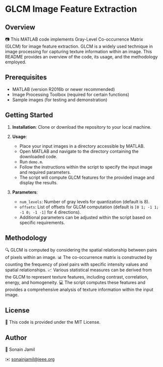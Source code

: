# GLCM Image Feature Extraction

## Overview

📷 This MATLAB code implements Gray-Level Co-occurrence Matrix (GLCM) for image feature extraction. GLCM is a widely used technique in image processing for capturing texture information within an image. This README provides an overview of the code, its usage, and the methodology employed.

## Prerequisites

- MATLAB (version R2016b or newer recommended)
- Image Processing Toolbox (required for certain functions)
- Sample images (for testing and demonstration)

## Getting Started

1. **Installation**: Clone or download the repository to your local machine.

2. **Usage**:
   - Place your input images in a directory accessible by MATLAB.
   - Open MATLAB and navigate to the directory containing the downloaded code.
   - Run `demo.m`.
   - Follow the instructions within the script to specify the input image and required parameters.
   - The script will compute GLCM features for the provided image and display the results.

3. **Parameters**:
   - `num_levels`: Number of gray levels for quantization (default is 8).
   - `offsets`: List of offsets for GLCM computation (default is `[0 1; -1 1; -1 0; -1 -1]` for 4 directions).
   - Additional parameters can be adjusted within the script based on specific requirements.

## Methodology

🔍 GLCM is computed by considering the spatial relationship between pairs of pixels within an image.
📊 The co-occurrence matrix is constructed by counting the frequency of pixel pairs with specific intensity values and spatial relationships.
📈 Various statistical measures can be derived from the GLCM to represent texture features, including contrast, correlation, energy, and homogeneity.
💻 The script computes these features and provides a comprehensive analysis of texture information within the input image.

## License
📝 This code is provided under the MIT License.

## Author
👤 Sonain Jamil

✉️ sonainjamil@ieee.org
